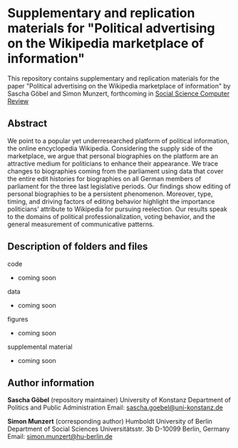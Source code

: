 # Supplementary and replication materials for "Political advertising on the Wikipedia marketplace of information"
This repository contains supplementary and replication materials for the paper "Political advertising on the Wikipedia marketplace of information" by Sascha Göbel and Simon Munzert, forthcoming in [Social Science Computer Review](http://journals.sagepub.com/doi/full/10.1177/0894439317703579)

## Abstract
We point to a popular yet underresearched platform of political information, the online encyclopedia Wikipedia. Considering the supply side of the marketplace, we argue that personal biographies on the platform are an attractive medium for politicians to enhance their appearance. We trace changes to biographies coming from the parliament using data that cover the entire edit histories for biographies on all German members of parliament for the three last legislative periods. Our findings show editing of personal biographies to be a persistent phenomenon. Moreover, type, timing, and driving factors of editing behavior highlight the importance politicians’ attribute to Wikipedia for pursuing reelection. Our results speak to the domains of political professionalization, voting behavior, and the general measurement of communicative patterns.

## Description of folders and files
code
- coming soon

data
- coming soon

figures
- coming soon

supplemental material
- coming soon

## Author information
**Sascha Göbel** (repository maintainer)
University of Konstanz
Department of Politics and Public Administration
Email: sascha.goebel@uni-konstanz.de

**Simon Munzert** (corresponding author)
Humboldt University of Berlin
Department of Social Sciences
Universitätsstr. 3b
D-10099 Berlin, Germany
Email: simon.munzert@hu-berlin.de
